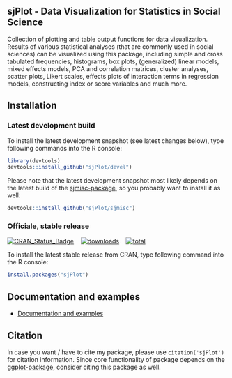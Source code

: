 sjPlot - Data Visualization for Statistics in Social Science
------------------------------------------------------------------------------
Collection of plotting and table output functions for data visualization. Results of various statistical analyses (that are commonly used in social sciences) can be visualized using this package, including simple and cross tabulated frequencies, histograms, box plots, (generalized) linear models, mixed effects models, PCA and correlation matrices, cluster analyses, scatter plots, Likert scales, effects plots of interaction terms in regression models, constructing index or score variables and much more.


## Installation

### Latest development build

To install the latest development snapshot (see latest changes below), type following commands into the R console:

```r
library(devtools)
devtools::install_github("sjPlot/devel")
```

Please note that the latest development snapshot most likely depends on the latest build of the [sjmisc-package](https://github.com/sjPlot/sjmisc), so you probably want to install it as well:

```r
devtools::install_github("sjPlot/sjmisc")
```

### Officiale, stable release

[![CRAN_Status_Badge](http://www.r-pkg.org/badges/version/sjPlot)](https://cran.r-project.org/package=sjPlot) 
&#160;&#160;
[![downloads](http://cranlogs.r-pkg.org/badges/sjPlot)](http://cranlogs.r-pkg.org/)
&#160;&#160;
[![total](http://cranlogs.r-pkg.org/badges/grand-total/sjPlot)](http://cranlogs.r-pkg.org/)

To install the latest stable release from CRAN, type following command into the R console:

```r
install.packages("sjPlot")
```

## Documentation and examples

- [Documentation and examples](http://www.strengejacke.de/sjPlot/)


## Citation

In case you want / have to cite my package, please use `citation('sjPlot')` for citation information. Since core functionality of package depends on the [ggplot-package](https://cran.r-project.org/package=ggplot2), consider citing this package as well.
